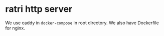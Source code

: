 # ratri http server

We use caddy in `docker-compose` in root directory.
We also have Dockerfile for nginx.
